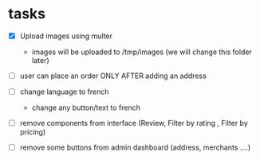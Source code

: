 # tasks

- [x] Upload images using multer
    - images will be uploaded to /tmp/images (we will change this folder later)

- [ ] user can place an order ONLY AFTER adding an address

- [ ] change language to french
    - change any button/text to french

- [ ] remove components from interface (Review, Filter by rating , Filter by pricing)

- [ ] remove some buttons from admin dashboard (address, merchants ....)




